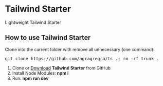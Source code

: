 <h1>Tailwind Starter</h1>
<p>Lightweight Tailwind Starter</p>

<h2>How to use Tailwind Starter</h2>

<p>Clone into the current folder with remove all unnecessary (one command):</p>

<pre>git clone https://github.com/agragregra/ts .; rm -rf trunk .gitignore readme.md .git</pre>

<ol>
	<li>Clone or <a href="https://github.com/agragregra/ts/archive/master.zip">Download</a> <strong>Tailwind Starter</strong> from GitHub</li>
	<li>Install Node Modules: <strong>npm i</strong></li>
	<li>Run: <strong>npm run dev</strong></li>
</ol>
